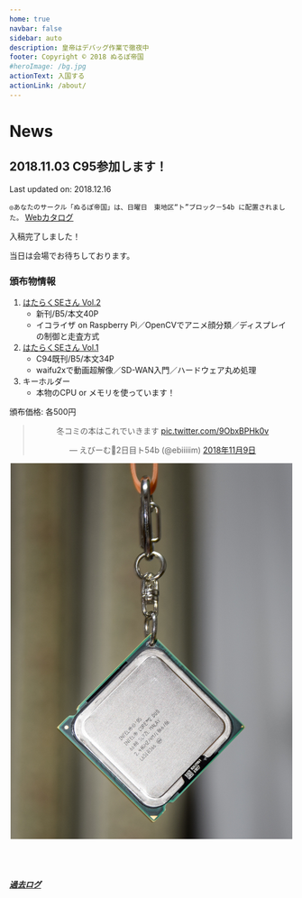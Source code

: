 ```yaml
---
home: true
navbar: false
sidebar: auto
description: 皇帝はデバッグ作業で徹夜中
footer: Copyright © 2018 ぬるぽ帝国
#heroImage: /bg.jpg
actionText: 入国する
actionLink: /about/
---
```


# News

## 2018.11.03 C95参加します！

Last updated on: 2018.12.16

`◎あなたのサークル「ぬるぽ帝国」は、日曜日　東地区“ト”ブロック－54b に配置されました。`
[Webカタログ](https://webcatalog.circle.ms/Circle/14210340)

入稿完了しました！

当日は会場でお待ちしております。

### 頒布物情報

1. [はたらくSEさん Vol.2](/publications/#%E3%81%AF%E3%81%9F%E3%82%89%E3%81%8Fse%E3%81%95%E3%82%93-vol-2)
    - 新刊/B5/本文40P
    - イコライザ on Raspberry Pi／OpenCVでアニメ顔分類／ディスプレイの制御と走査方式
2. [はたらくSEさん Vol.1](/publications/#%E3%81%AF%E3%81%9F%E3%82%89%E3%81%8Fse%E3%81%95%E3%82%93-vol-1)
    - C94既刊/B5/本文34P
    - waifu2xで動画超解像／SD-WAN入門／ハードウェア丸め処理
3. キーホルダー
    - 本物のCPU or メモリを使っています！

頒布価格: 各500円

<center>
<blockquote class="twitter-tweet" data-lang="ja"><p lang="ja" dir="ltr">冬コミの本はこれでいきます <a href="https://t.co/9ObxBPHk0v">pic.twitter.com/9ObxBPHk0v</a></p>&mdash; えびーむ🍤2日目ト54b (@ebiiiiim) <a href="https://twitter.com/ebiiiiim/status/1060963471221653504?ref_src=twsrc%5Etfw">2018年11月9日</a></blockquote>
</center>
<script2 async src="https://platform.twitter.com/widgets.js" charset="utf-8"></script2>

<center>
<img src="./cpu-kc.jpg" width="500px" />
</center>

<br><br>
##### [過去ログ](/archives/)
